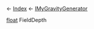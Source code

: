 ← [Index](Api-Index) ← [IMyGravityGenerator](SpaceEngineers.Game.ModAPI.Ingame.IMyGravityGenerator)

[float](System.Single) FieldDepth


